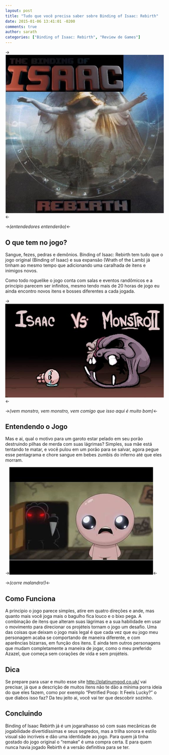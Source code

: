 ```yaml
---
layout: post
title: "Tudo que você precisa saber sobre Binding of Isaac: Rebirth"
date: 2015-01-06 13:41:01 -0200
comments: true
author: sarath
categories: ["Binding of Isaac: Rebirth", "Review de Games"]
---
```


->![alt Entendedores Entenderão](/images/2014-12-28-tudo-que-voce-precisa-saber-sobre-binding-of-isaac-rebirth/entendedores_entenderao.jpg "entendedores entenderão")<-

->_(entendedores entenderão)_<-

## O que tem no jogo?	

Sangue, fezes, pedras e demônios. Binding of Isaac: Rebirth tem tudo que o jogo original (Binding of Isaac) e sua expansão (Wrath of the Lamb) já tinham ao mesmo tempo que adicionando uma caralhada de itens e inimigos novos.
<!-- more -->
Como todo roguelike o jogo conta com salas e eventos randômicos e a principio parecem ser infinitos, mesmo tendo mais de 20 horas de jogo eu ainda encontro novos itens e bosses diferentes a cada jogada.

->![alt Vem Monstro](/images/2014-12-28-tudo-que-voce-precisa-saber-sobre-binding-of-isaac-rebirth/vem_monstro.jpg "Vem Monstro")<-

->_(vem monstro, vem monstro, vem comigo que isso aqui é muito bom)_<-

## Entendendo o Jogo

Mas e ai, qual o motivo para um garoto estar pelado em seu porão destruindo pilhas de merda com suas lágrimas? Simples, sua mãe está tentando te matar, e você pulou em um porão para se salvar, agora pegue esse pentagrama e chore sangue em bebes zumbis do inferno até que eles morram.

->![alt corre malandro](/images/2014-12-28-tudo-que-voce-precisa-saber-sobre-binding-of-isaac-rebirth/corre_malandro.jpg "corre malandro")<-

->_(corre malandro!)_<-

## Como Funciona

A principio o jogo parece simples, atire em quatro direções e ande, mas quanto mais você joga mais o bagulho fica louco e o bixo pega. A combinação de itens que alteram suas lágrimas e a sua habilidade em usar o movimento para direcionar os projéteis tornam o jogo um desafio. Uma das coisas que deixam o jogo mais legal é que cada vez que eu jogo meu personagem acaba se comportando de maneira diferente, e com aparências bizarras, em função dos itens.
E ainda tem outros personagens que mudam completamente a maneira de jogar, como o meu preferido Azazel, que começa sem corações de vida e sem projéteis.

## Dica

Se prepare para usar e muito esse site http://platinumgod.co.uk/ vai precisar, já que a descrição de muitos itens não te dão a mínima porra ideia do que eles fazem, como por exemplo “Petrified Poop: It Feels Lucky?” o que diabos isso faz? Da teu jeito ai, você vai ter que descobrir sozinho.

## Concluindo

Binding of Isaac Rebirth já é um jogaralhasso só com suas mecânicas de jogabilidade divertidíssimas e seus segredos, mas a trilha sonora e estilo visual são incríveis e dão uma identidade ao jogo.
Para quem já tinha gostado do jogo original o “remake” é uma compra certa. E para quem nunca havia jogado Rebirth é a versão definitiva para se ter.

